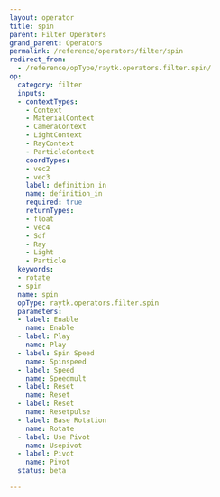 ```yaml
---
layout: operator
title: spin
parent: Filter Operators
grand_parent: Operators
permalink: /reference/operators/filter/spin
redirect_from:
  - /reference/opType/raytk.operators.filter.spin/
op:
  category: filter
  inputs:
  - contextTypes:
    - Context
    - MaterialContext
    - CameraContext
    - LightContext
    - RayContext
    - ParticleContext
    coordTypes:
    - vec2
    - vec3
    label: definition_in
    name: definition_in
    required: true
    returnTypes:
    - float
    - vec4
    - Sdf
    - Ray
    - Light
    - Particle
  keywords:
  - rotate
  - spin
  name: spin
  opType: raytk.operators.filter.spin
  parameters:
  - label: Enable
    name: Enable
  - label: Play
    name: Play
  - label: Spin Speed
    name: Spinspeed
  - label: Speed
    name: Speedmult
  - label: Reset
    name: Reset
  - label: Reset
    name: Resetpulse
  - label: Base Rotation
    name: Rotate
  - label: Use Pivot
    name: Usepivot
  - label: Pivot
    name: Pivot
  status: beta

---
```

